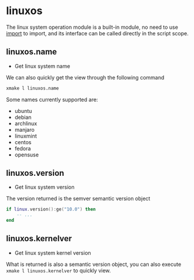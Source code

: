 
# linuxos

The linux system operation module is a built-in module, no need to use [import](/api/scripts/builtin-modules/import) to import,
and its interface can be called directly in the script scope.

## linuxos.name

- Get linux system name

We can also quickly get the view through the following command

```sh
xmake l linuxos.name
```

Some names currently supported are:

- ubuntu
- debian
- archlinux
- manjaro
- linuxmint
- centos
- fedora
- opensuse

## linuxos.version

- Get linux system version

The version returned is the semver semantic version object

```lua
if linux.version():ge("10.0") then
    -- ...
end
```

## linuxos.kernelver

- Get linux system kernel version

What is returned is also a semantic version object, you can also execute `xmake l linuxos.kernelver` to quickly view.
